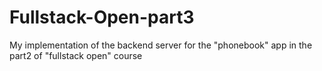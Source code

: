 # Fullstack-Open-part3

My implementation of the backend server for the "phonebook" app in the part2 of "fullstack open" course
